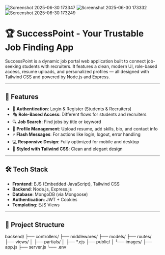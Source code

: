 ![Screenshot 2025-06-30 173347](https://github.com/user-attachments/assets/e414b088-5f2a-438a-8a20-0736f358ebaf)
![Screenshot 2025-06-30 173332](https://github.com/user-attachments/assets/ca5aa527-2b3b-4a92-871f-ff0b0e142194)
![Screenshot 2025-06-30 173249](https://github.com/user-attachments/assets/f7c22698-0a12-4145-8942-8a3c17e12800)
# 🏆 SuccessPoint - Your Trustable Job Finding App

SuccessPoint is a dynamic job portal web application built to connect job-seeking students with recruiters. It features a clean, modern UI, role-based access, resume uploads, and personalized profiles — all designed with Tailwind CSS and powered by Node.js and Express.

---

## 🌟 Features

- 🔐 **Authentication**: Login & Register (Students & Recruiters)
- 🎭 **Role-Based Access**: Different flows for students and recruiters
- 🔍 **Job Search**: Find jobs by title or keyword
- 📝 **Profile Management**: Upload resume, add skills, bio, and contact info
- ⚡ **Flash Messages**: For actions like login, logout, error handling
- 💻 **Responsive Design**: Fully optimized for mobile and desktop
- 🎨 **Styled with Tailwind CSS**: Clean and elegant design

---

## 🛠️ Tech Stack

- **Frontend**: EJS (Embedded JavaScript), Tailwind CSS
- **Backend**: Node.js, Express.js
- **Database**: MongoDB (via Mongoose)
- **Authentication**: JWT + Cookies
- **Templating**: EJS Views

---

## 📁 Project Structure

backend/
├── controllers/
├── middlewares/
├── models/
├── routes/
├── views/
│ ├── partials/
│ ├── *.ejs
├── public/
│ └── images/
├── app.js
├── server.js
└── .env


